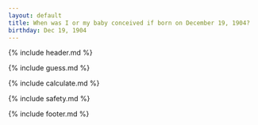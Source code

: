 ```yaml
---
layout: default
title: When was I or my baby conceived if born on December 19, 1904?
birthday: Dec 19, 1904
---
```


{% include header.md %}

{% include guess.md %}

{% include calculate.md %}

{% include safety.md %}

{% include footer.md %}



